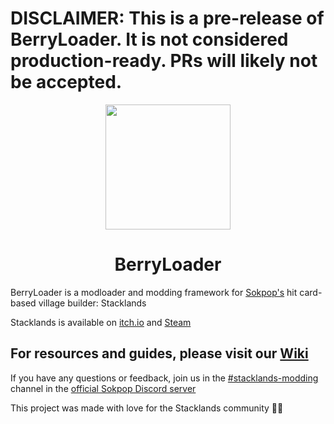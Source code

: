 # DISCLAIMER: This is a pre-release of BerryLoader. It is not considered production-ready. PRs will likely not be accepted.

<div align="center">
	<img src="https://cdn.discordapp.com/attachments/813411249701519370/986199450311610448/berryloader.png" width=200em height=200em>
	<h1 align="center">BerryLoader</h1>
</div>

BerryLoader is a modloader and modding framework for [Sokpop's](https://sokpop.co/) hit card-based village builder: Stacklands

Stacklands is available on [itch.io](https://sokpop.itch.io/stacklands) and [Steam](https://store.steampowered.com/app/1948280/Stacklands/)

## For resources and guides, please visit our [Wiki](https://github.com/BerryLoader/BerryLoader/wiki)

If you have any questions or feedback, join us in the [#stacklands-modding](https://discord.com/channels/366954835448430592/985852934212444170) channel in the [official Sokpop Discord server](https://discord.gg/sokpop)

This project was made with love for the Stacklands community 💖💜
